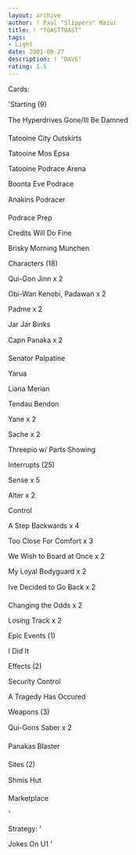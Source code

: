 ```yaml
---
layout: archive
author: ! Paul "Slippers" Mazur
title: ! "TOASTTOAST"
tags:
- Light
date: 2001-09-27
description: ! "DAVE"
rating: 1.5
---
```

Cards: 

'Starting (9) 


The Hyperdrives Gone/Ill Be Damned 

Tatooine City Outskirts 

Tatooine Mos Epsa 

Tatooine Podrace Arena 

Boonta Eve Podrace 

Anakins Podracer 

Podrace Prep 

Credits Will Do Fine 

Brisky Morning Munchen 


Characters (18) 

Qui-Gon Jinn x 2 

Obi-Wan Kenobi, Padawan x 2 

Padme x 2 

Jar Jar Binks 

Capn Panaka x 2 

Senator Palpatine 

Yarua 

Liana Merian 

Tendau Bendon 

Yane x 2 

Sache x 2 

Threepio w/ Parts Showing 


Interrupts (25) 

Sense x 5 

Alter x 2 

Control 

A Step Backwards x 4 

Too Close For Comfort x 3 

We Wish to Board at Once x 2 

My Loyal Bodyguard x 2 

Ive Decided to Go Back x 2 

Changing the Odds x 2 

Losing Track x 2 


Epic Events (1) 

I Did It 


Effects (2) 

Security Control 

A Tragedy Has Occured 


Weapons (3) 

Qui-Gons Saber x 2 

Panakas Blaster 


Sites (2) 

Shmis Hut 

Marketplace 

'

Strategy: '

Jokes On U1 '